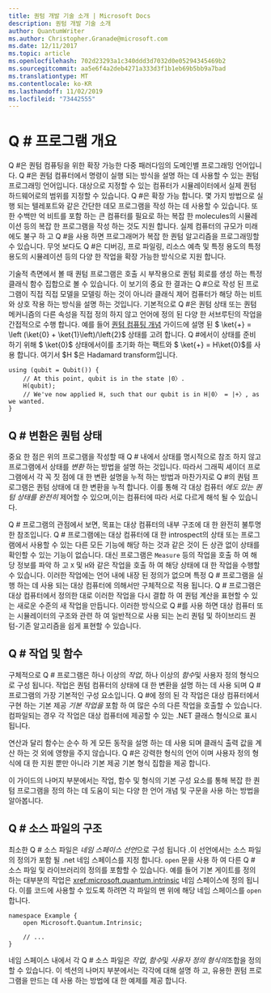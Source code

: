 ```yaml
---
title: 퀀텀 개발 기술 소개 | Microsoft Docs
description: 퀀텀 개발 기술 소개
author: QuantumWriter
ms.author: Christopher.Granade@microsoft.com
ms.date: 12/11/2017
ms.topic: article
ms.openlocfilehash: 702d23293a1c340ddd3d7032d0e05294345469b2
ms.sourcegitcommit: aa5e6f4a2deb4271a333d3f1b1eb69b5bb9a7bad
ms.translationtype: MT
ms.contentlocale: ko-KR
ms.lasthandoff: 11/02/2019
ms.locfileid: "73442555"
---
```

# <a name="q-program-overview"></a>Q # 프로그램 개요

Q #은 퀀텀 컴퓨팅을 위한 확장 가능한 다중 패러다임의 도메인별 프로그래밍 언어입니다. Q #은 퀀텀 컴퓨터에서 명령이 실행 되는 방식을 설명 하는 데 사용할 수 있는 퀀텀 프로그래밍 언어입니다. 대상으로 지정할 수 있는 컴퓨터가 시뮬레이터에서 실제 퀀텀 하드웨어로의 범위를 지정할 수 있습니다. Q #은 확장 가능 합니다. 몇 가지 방법으로 실행 되는 텔레포트와 같은 간단한 데모 프로그램을 작성 하는 데 사용할 수 있습니다. 또한 수백만 억 비트를 포함 하는 큰 컴퓨터를 필요로 하는 복잡 한 molecules의 시뮬레이션 등의 복잡 한 프로그램을 작성 하는 것도 지원 합니다. 실제 컴퓨터의 규모가 미래에도 불구 하 고 Q #을 사용 하면 프로그래머가 복잡 한 퀀텀 알고리즘을 프로그래밍할 수 있습니다. 무엇 보다도 Q #은 디버깅, 프로 파일링, 리소스 예측 및 특정 용도의 특정 용도의 시뮬레이션 등의 다양 한 작업을 확장 가능한 방식으로 지원 합니다. 

기술적 측면에서 볼 때 퀀텀 프로그램은 호출 시 부작용으로 퀀텀 회로를 생성 하는 특정 클래식 함수 집합으로 볼 수 있습니다. 이 보기의 중요 한 결과는 Q #으로 작성 된 프로그램이 직접 직접 모델을 모델링 하는 것이 아니라 클래식 제어 컴퓨터가 해당 하는 비트와 상호 작용 하는 방식을 설명 하는 것입니다.
기본적으로 Q #은 퀀텀 상태 또는 퀀텀 메커니즘의 다른 속성을 직접 정의 하지 않고 언어에 정의 된 다양 한 서브루틴의 작업을 간접적으로 수행 합니다.
예를 들어 [퀀텀 컴퓨팅 개념](xref:microsoft.quantum.concepts.intro) 가이드에 설명 된 $ \ket{+} = \left (\ket{0} + \ket{1}\left)/\left{2}$ 상태를 고려 합니다.
Q #에서이 상태를 준비 하기 위해 $ \ket{0}$ 상태에서이를 초기화 하는 팩트와 $ \ket{+} = H\ket{0}$를 사용 합니다. 여기서 $H $은 Hadamard transform입니다.

```qsharp
using (qubit = Qubit()) {
    // At this point, qubit is in the state |0〉.
    H(qubit);
    // We've now applied H, such that our qubit is in H|0〉 = |+〉, as we wanted.
}
```
## <a name="q-tranformations-of-quantum-states"></a>Q # 변환은 퀀텀 상태

중요 한 점은 위의 프로그램을 작성할 때 Q # 내에서 상태를 명시적으로 참조 하지 않고 프로그램에서 상태를 *변환* 하는 방법을 설명 하는 것입니다.
따라서 그래픽 셰이더 프로그램에서 각 꼭 짓 점에 대 한 변환 설명을 누적 하는 방법과 마찬가지로 Q #의 퀀텀 프로그램은 퀀텀 상태에 대 한 변환을 누적 합니다.
이를 통해 각 대상 컴퓨터 *에도 있는 퀀텀 상태를 완전히* 제어할 수 있으며,이는 컴퓨터에 따라 서로 다르게 해석 될 수 있습니다. 

Q # 프로그램의 관점에서 보면, 목표는 대상 컴퓨터의 내부 구조에 대 한 완전히 불투명 한 참조입니다.
Q # 프로그램에는 대상 컴퓨터에 대 한 introspect의 상태 또는 프로그램에서 사용할 수 있는 다른 모든 기능에 해당 하는 것과 같은 것이 든 상관 없이 상태를 확인할 수 있는 기능이 없습니다.
대신 프로그램은 `Measure` 등의 작업을 호출 하 여 해당 정보를 파악 하 고 `X` 및 `H`와 같은 작업을 호출 하 여 해당 상태에 대 한 작업을 수행할 수 있습니다.
이러한 작업에는 언어 내에 내장 된 정의가 없으며 특정 Q # 프로그램을 실행 하는 데 사용 되는 대상 컴퓨터에 의해서만 구체적으로 적용 됩니다.
Q # 프로그램은 대상 컴퓨터에서 정의한 대로 이러한 작업을 다시 결합 하 여 퀀텀 계산을 표현할 수 있는 새로운 수준의 새 작업을 만듭니다.
이러한 방식으로 Q #를 사용 하면 대상 컴퓨터 또는 시뮬레이터의 구조와 관련 하 여 일반적으로 사용 되는 논리 퀀텀 및 하이브리드 퀀텀-기존 알고리즘을 쉽게 표현할 수 있습니다.

## <a name="q-operations-and-functions"></a>Q # 작업 및 함수

구체적으로 Q # 프로그램은 하나 이상의 *작업*, 하나 이상의 *함수*및 사용자 정의 형식으로 구성 됩니다. 작업은 퀀텀 컴퓨터의 상태에 대 한 변환을 설명 하는 데 사용 되며 Q # 프로그램의 가장 기본적인 구성 요소입니다. Q #에 정의 된 각 작업은 대상 컴퓨터에서 구현 하는 기본 제공 *기본 작업을* 포함 하 여 많은 수의 다른 작업을 호출할 수 있습니다.
컴파일되는 경우 각 작업은 대상 컴퓨터에 제공할 수 있는 .NET 클래스 형식으로 표시 됩니다.

연산과 달리 함수는 순수 하 게 모든 동작을 설명 하는 데 사용 되며 클래식 출력 값을 계산 하는 것 외에 영향을 주지 않습니다. Q #은 강력한 형식의 언어 이며 사용자 정의 형식에 대 한 지원 뿐만 아니라 기본 제공 기본 형식 집합을 제공 합니다. 

이 가이드의 나머지 부분에서는 작업, 함수 및 형식의 기본 구성 요소를 통해 복잡 한 퀀텀 프로그램을 정의 하는 데 도움이 되는 다양 한 언어 개념 및 구문을 사용 하는 방법을 알아봅니다. 

## <a name="structure-of-q-source-files"></a>Q # 소스 파일의 구조

최소한 Q # 소스 파일은 *네임 스페이스 선언*으로 구성 됩니다 .이 선언에서는 소스 파일의 정의가 포함 될 .net 네임 스페이스를 지정 합니다.
`open` 문을 사용 하 여 다른 Q # 소스 파일 및 라이브러리의 정의를 포함할 수 있습니다.
예를 들어 기본 게이트를 정의 하는 대부분의 작업은 <xref:microsoft.quantum.intrinsic> 네임 스페이스에 정의 됩니다.
이를 코드에 사용할 수 있도록 하려면 각 파일의 맨 위에 해당 네임 스페이스를 `open` 합니다.

```qsharp
namespace Example {
    open Microsoft.Quantum.Intrinsic;

    // ...
}
```

네임 스페이스 내에서 각 Q # 소스 파일은 *작업*, *함수*및 *사용자 정의 형식의*조합을 정의할 수 있습니다.
이 섹션의 나머지 부분에서는 각각에 대해 설명 하 고, 유용한 퀀텀 프로그램을 만드는 데 사용 하는 방법에 대 한 예제를 제공 합니다.
